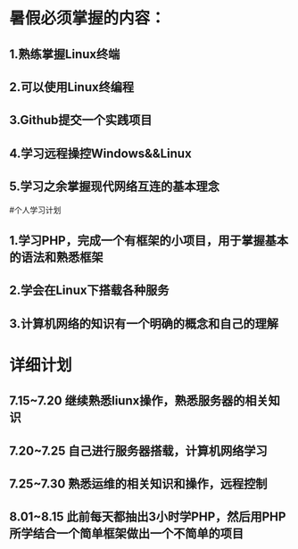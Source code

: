 # 暑假必须掌握的内容：
## 1.熟练掌握Linux终端
## 2.可以使用Linux终编程
## 3.Github提交一个实践项目
## 4.学习远程操控Windows&&Linux
## 5.学习之余掌握现代网络互连的基本理念
#个人学习计划
## 1.学习PHP，完成一个有框架的小项目，用于掌握基本的语法和熟悉框架
## 2.学会在Linux下搭载各种服务
## 3.计算机网络的知识有一个明确的概念和自己的理解

# 详细计划
## 7.15~7.20 继续熟悉liunx操作，熟悉服务器的相关知识
## 7.20~7.25 自己进行服务器搭载，计算机网络学习
## 7.25~7.30 熟悉运维的相关知识和操作，远程控制
## 8.01~8.15 此前每天都抽出3小时学PHP，然后用PHP所学结合一个简单框架做出一个不简单的项目

